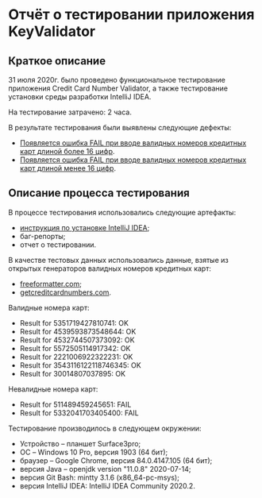 # Отчёт о тестировании приложения KeyValidator

## Краткое описание

31 июля 2020г. было проведено функциональное тестирование приложения Credit Card Number Validator, а также тестирование установки среды разработки IntelliJ IDEA.

На тестирование затрачено: 2 часа.

В результате тестирования были выявлены следующие дефекты:
* [Появляется ошибка FAIL при вводе валидных номеров кредитных карт длиной более 16 цифр](https://github.com/IrynaV25/Credit-Card-Number-Validator/issues/1#issue-670103550).
* [Появляется ошибка FAIL при вводе валидных номеров кредитных карт длиной менее 16 цифр](https://github.com/IrynaV25/Credit-Card-Number-Validator/issues/2#issue-670131685).

## Описание процесса тестирования

В процессе тестирования использовались следующие артефакты:
* [инструкция по установке IntelliJ IDEA](https://github.com/netology-code/javaqa-homeworks/blob/master/intro/idea.md);
* баг-репорты;
* отчет о тестировании.

В качестве тестовых данных использовались данные, взятые из открытых генераторов валидных номеров кредитных карт:
* [freeformatter.com](https://www.freeformatter.com/credit-card-number-generator-validator.html);
* [getcreditcardnumbers.com](https://www.getcreditcardnumbers.com/).

Валидные номера карт:
* Result for 5351719427810741: OK
* Result for 4539593873548644: OK
* Result for 4532744507373092: OK
* Result for 5572505114917342: OK
* Result for 2221006922322231: OK
* Result for 3543116122118746345: OK
* Result for 30014807037895: OK

Невалидные номера карт:
* Result for 511489459245651: FAIL
* Result for 5332041703405400: FAIL

Тестирование производилось в следующем окружении:
* Устройство – планшет Surface3pro;
* ОС – Windows 10 Pro, версия 1903 (64 бит);
* браузер – Google Chrome, версия 84.0.4147.105 (64 бит);
* версия Java – openjdk version "11.0.8" 2020-07-14;
* версия Git Bash: mintty 3.1.6 (x86_64-pc-msys);
* версия IntelliJ IDEA: IntelliJ IDEA Community 2020.2.